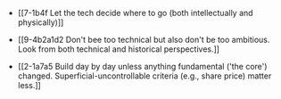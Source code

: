 - [[7-1b4f Let the tech decide where to go (both intellectually and physically)]]
- [[9-4b2a1d2 Don't bee too technical but also don't be too ambitious. Look from both technical and historical perspectives.]]

- [[2-1a7a5 Build day by day unless anything fundamental ('the core') changed. Superficial-uncontrollable criteria (e.g., share price) matter less.]]
